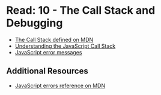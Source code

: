 # Read: 10 - The Call Stack and Debugging

* [The Call Stack defined on MDN](https://developer.mozilla.org/en-US/docs/Glossary/Call_stack)
* [Understanding the JavaScript Call Stack](https://www.freecodecamp.org/news/understanding-the-javascript-call-stack-861e41ae61d4/)
* [JavaScript error messages](https://codeburst.io/javascript-error-messages-debugging-d23f84f0ae7c?gi=4d9a6fb5a24b)

## Additional Resources

* [JavaScript errors reference on MDN](https://developer.mozilla.org/en-US/docs/Web/JavaScript/Reference/Errors)
